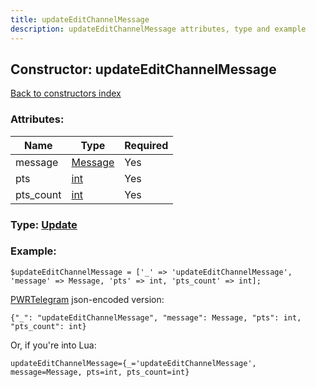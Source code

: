 ```yaml
---
title: updateEditChannelMessage
description: updateEditChannelMessage attributes, type and example
---
```

## Constructor: updateEditChannelMessage  
[Back to constructors index](index.md)



### Attributes:

| Name     |    Type       | Required |
|----------|---------------|----------|
|message|[Message](../types/Message.md) | Yes|
|pts|[int](../types/int.md) | Yes|
|pts\_count|[int](../types/int.md) | Yes|



### Type: [Update](../types/Update.md)


### Example:

```
$updateEditChannelMessage = ['_' => 'updateEditChannelMessage', 'message' => Message, 'pts' => int, 'pts_count' => int];
```  

[PWRTelegram](https://pwrtelegram.xyz) json-encoded version:

```
{"_": "updateEditChannelMessage", "message": Message, "pts": int, "pts_count": int}
```


Or, if you're into Lua:  


```
updateEditChannelMessage={_='updateEditChannelMessage', message=Message, pts=int, pts_count=int}

```


